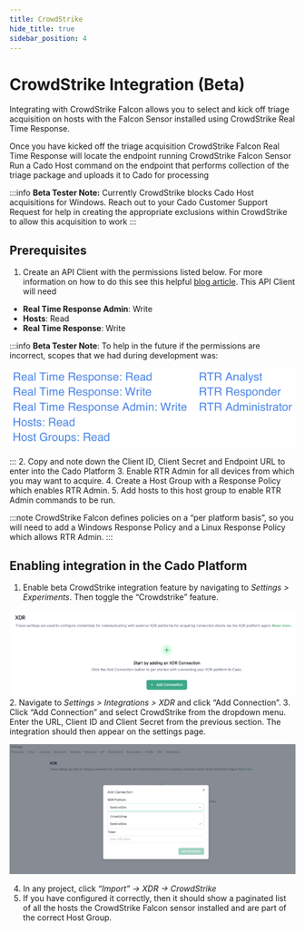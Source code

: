 ```yaml
---
title: CrowdStrike
hide_title: true
sidebar_position: 4
---
```


# CrowdStrike Integration (Beta)

Integrating with CrowdStrike Falcon allows you to select and kick off triage acquisition on hosts with the Falcon Sensor installed using CrowdStrike Real Time Response.

Once you have kicked off the triage acquisition CrowdStrike Falcon Real Time Response will locate the endpoint running CrowdStrike Falcon Sensor
Run a Cado Host command on the endpoint that performs collection of the triage package and uploads it to Cado for processing

:::info
**Beta Tester Note:** Currently CrowdStrike blocks Cado Host acquisitions for Windows. Reach out to your Cado Customer Support Request for help in creating the appropriate exclusions within CrowdStrike to allow this acquisition to work
:::

## Prerequisites
1. Create an API Client with the permissions listed below. For more information on how to do this see this helpful [blog article](https://www.crowdstrike.com/blog/tech-center/get-access-falcon-apis/). This API Client will need 
- **Real Time Response Admin**: Write
- **Hosts**: Read
- **Real Time Response**: Write

:::info
**Beta Tester Note**: To help in the future if the permissions are incorrect, scopes that we had during development was:
 
![beta crowdstrike permissions](/img/beta-crowdstrike-permissions.png)

:::
2. Copy and note down the Client ID,  Client Secret and Endpoint URL to enter into the Cado Platform
3. Enable RTR Admin for all devices from which you may want to acquire.
4. Create a Host Group with a Response Policy which enables RTR Admin.
5. Add hosts to this host group to enable RTR Admin commands to be run.

:::note
 CrowdStrike Falcon defines policies on a “per platform basis”, so you  will need to add a Windows Response Policy and a Linux Response Policy which allows RTR Admin.
:::

## Enabling integration in the Cado Platform

1. Enable beta CrowdStrike integration feature by navigating to *Settings > Experiments*. Then toggle the “Crowdstrike” feature.

![beta crowstrike setting](/img/beta-settings-crowdstrike.png)
2. Navigate to *Settings > Integrations > XDR* and click “Add Connection”.
3. Click “Add Connection” and select CrowdStrike from the dropdown menu.
Enter the URL, Client ID and Client Secret from the previous section. The integration should then appear on the settings page.

![crowdstrike dropdown](/img/crowdstrike-xdr-dropdown.png)

4. In any project, click *“Import” -> XDR -> CrowdStrike*
5. If you have configured it correctly, then it should show a paginated list of all the hosts the CrowdStrike Falcon sensor installed and are part of the correct Host Group.
